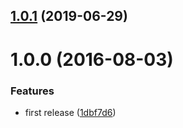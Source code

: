 ## [1.0.1](https://github.com/mljs/kernel-sigmoid/compare/v1.0.0...v1.0.1) (2019-06-29)



<a name="1.0.0"></a>
# 1.0.0 (2016-08-03)


### Features

* first release ([1dbf7d6](https://github.com/mljs/kernel-sigmoid/commit/1dbf7d6))



